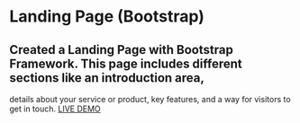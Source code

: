 # Landing Page (Bootstrap)
## Created a Landing Page with Bootstrap Framework. This page includes different sections like an introduction area, 
details about your service or product, key features, and a way for visitors to get in touch.
[LIVE DEMO](https://giorgigok.github.io/bootstrap-landing-page/)
